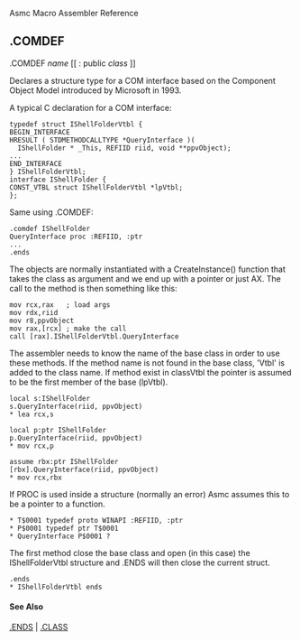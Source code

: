 Asmc Macro Assembler Reference

## .COMDEF

.COMDEF _name_ [[ : public _class_ ]]

Declares a structure type for a COM interface based on the Component Object Model introduced by Microsoft in 1993.

A typical C declaration for a COM interface:

    typedef struct IShellFolderVtbl {
    BEGIN_INTERFACE
    HRESULT ( STDMETHODCALLTYPE *QueryInterface )(
      IShellFolder * _This, REFIID riid, void **ppvObject);
    ...
    END_INTERFACE
    } IShellFolderVtbl;
    interface IShellFolder {
	CONST_VTBL struct IShellFolderVtbl *lpVtbl;
    };

Same using .COMDEF:

    .comdef IShellFolder
    QueryInterface proc :REFIID, :ptr
    ...
    .ends

The objects are normally instantiated with a CreateInstance() function that takes the class as argument and we end up with a pointer or just AX. The call to the method is then something like this:

    mov rcx,rax	  ; load args
    mov rdx,riid
    mov r8,ppvObject
    mov rax,[rcx] ; make the call
    call [rax].IShellFolderVtbl.QueryInterface

The assembler needs to know the name of the base class in order to use these methods. If the method name is not found in the base class, 'Vtbl' is added to the class name. If method exist in classVtbl the pointer is assumed to be the first member of the base (lpVtbl).

    local s:IShellFolder
    s.QueryInterface(riid, ppvObject)
    * lea rcx,s

    local p:ptr IShellFolder
    p.QueryInterface(riid, ppvObject)
    * mov rcx,p

    assume rbx:ptr IShellFolder
    [rbx].QueryInterface(riid, ppvObject)
    * mov rcx,rbx

If PROC is used inside a structure (normally an error) Asmc assumes this to be a pointer to a function.

    * T$0001 typedef proto WINAPI :REFIID, :ptr
    * P$0001 typedef ptr T$0001
    * QueryInterface P$0001 ?

The first method close the base class and open (in this case) the IShellFolderVtbl structure and .ENDS will then close the current struct.

    .ends
    * IShellFolderVtbl ends

#### See Also

[.ENDS](dot_ends.md) | [.CLASS](dot_class.md)
